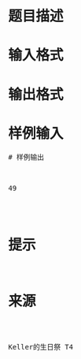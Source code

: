 

# 题目描述



# 输入格式



# 输出格式



# 样例输入


<pre>
# 样例输出


<pre>49</pre>

# 提示



# 来源


<p>
Keller的生日祭 T4
</p>
